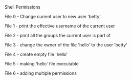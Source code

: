 Shell Permissions

File 0 - Change current user to new user 'betty'

File 1 - print the effective username of the current user

File 2 - print all the groups the current user is part of

File 3 - change the owner of the file 'hello' to the user 'betty'

File 4 - create empty file 'hello'

File 5 - making 'hello' file executable

File 6 - adding multiple permissions






